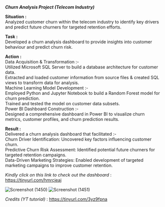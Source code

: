 ***Churn Analysis Project (Telecom Industry)***

**Situation :**  
Analyzed customer churn within the telecom industry to identify key drivers and predict future churners for targeted retention efforts.

**Task :**  
Developed a churn analysis dashboard to provide insights into customer behaviour and predict churn risk.

**Action :**  
Data Acquisition & Transformation :-   
Utilized Microsoft SQL Server to build a database architecture for customer data.    
Extracted and loaded customer information from source files & created SQL views to transform data for analysis.    
Machine Learning Model Development :-  
Employed Python and Jupyter Notebook to build a Random Forest model for churn prediction.   
Trained and tested the model on customer data subsets.  
Power BI Dashboard Construction :-  
Designed a comprehensive dashboard in Power BI to visualize churn metrics, customer profiles, and churn prediction results.  

**Result :**  
Delivered a churn analysis dashboard that facilitated :-  
Churn Driver Identification: Uncovered key factors influencing customer churn.  
Predictive Churn Risk Assessment: Identified potential future churners for targeted retention campaigns.    
Data-Driven Marketing Strategies: Enabled development of targeted marketing campaigns to improve customer retention.    

*Kindly click on this link to check out the dashboard* : https://tinyurl.com/hmrcjeaj  

![Screenshot (1450)](https://github.com/user-attachments/assets/88f28855-0782-427e-b384-21e2f2a7b961)
![Screenshot (1451)](https://github.com/user-attachments/assets/ad0c0b20-0a3c-49cc-b7f5-75fe14db96af)

*Credits (YT tutorial)* : https://tinyurl.com/3yz9fpna
